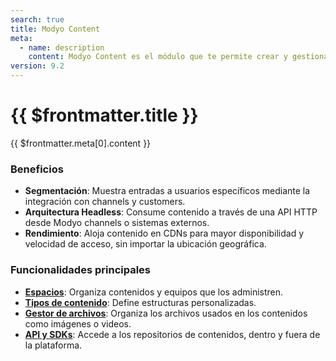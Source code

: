 ```yaml
---
search: true
title: Modyo Content
meta:
  - name: description
    content: Modyo Content es el módulo que te permite crear y gestionar repositorios de contenido dinámico llamados espacios. En un espacio, puedes crear entradas, segmentadas por tipos de contenido. El tipo de contenido define la estructura básica, con sus requerimientos y validaciones para publicar una entrada.
version: 9.2
---
```


# {{ $frontmatter.title }}

{{ $frontmatter.meta[0].content }}

### Beneficios
- **Segmentación**: Muestra entradas a usuarios específicos mediante la integración con channels y customers.
- **Arquitectura Headless**: Consume contenido a través de una API HTTP desde Modyo channels o sistemas externos.
- **Rendimiento**: Aloja contenido en CDNs para mayor disponibilidad y velocidad de acceso, sin importar la ubicación geográfica.

### Funcionalidades principales

- **[Espacios](/es/platform/content/spaces)**: Organiza contenidos y equipos que los administren.
- **[Tipos de contenido](/es/platform/content/types)**: Define estructuras personalizadas.
- **[Gestor de archivos](/es/platform/content/asset-manager)**: Organiza los archivos usados en los contenidos como imágenes o videos.
- **[API y SDKs](/es/platform/content/public-api-reference)**: Accede a los repositorios de contenidos, dentro y fuera de la plataforma.

